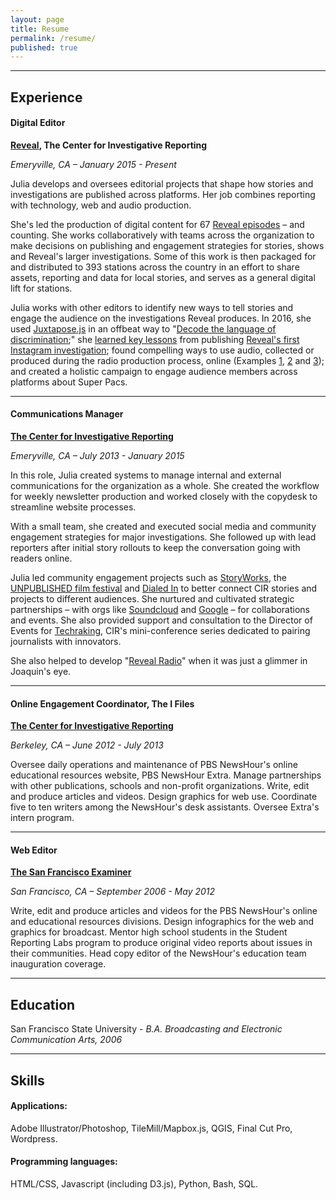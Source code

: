 ```yaml
---
layout: page
title: Resume
permalink: /resume/
published: true
---
```


---

## **Experience**

#### Digital Editor

**[Reveal](http://revealnews.org), The Center for Investigative Reporting**

*Emeryville, CA – January 2015 - Present*

Julia develops and oversees editorial projects that shape how stories and investigations are published across platforms. Her job combines reporting with technology, web and audio production. 

She's led the production of digital content for 67 [Reveal episodes](https://www.revealnews.org/episodes) – and counting. She works collaboratively with teams across the organization to make decisions on publishing and engagement strategies for stories, shows and Reveal's larger investigations. Some of this work is then packaged for and distributed to 393 stations across the country in an effort to share assets, reporting and data for local stories, and serves as a general digital lift for stations.

Julia works with other editors to identify new ways to tell stories and engage the audience on the investigations Reveal produces. In 2016, she used [Juxtapose.js](https://juxtapose.knightlab.com/) in an offbeat way to "[Decode the language of discrimination](https://www.revealnews.org/blog/decoding-the-language-of-discrimination/);" she [learned key lessons](http://www.poynter.org/2016/4-lessons-from-reveals-serialized-instagram-investigation/428047/) from publishing [Reveal's first Instagram investigation](https://www.revealnews.org/article/bad-deals-the-perils-of-bargaining-for-justice/); found compelling ways to use audio, collected or produced during the radio production process, online (Examples [1](https://www.revealnews.org/article/portraits-of-a-trump-supporter/), [2](https://twitter.com/juliachanb/status/761687005826732032) and [3](https://www.revealnews.org/article/caught-on-tape-the-presidential-edition/)); and created a holistic campaign to engage audience members across platforms about Super Pacs. 

___

#### Communications Manager

**[The Center for Investigative Reporting](https://www.revealnews.org/)** 

*Emeryville, CA – July 2013 - January 2015*

In this role, Julia created systems to manage internal and external communications for the organization as a whole. She created the workflow for weekly newsletter production and worked closely with the copydesk to streamline website processes. 

With a small team, she created and executed social media and community engagement strategies for major  investigations. She followed up with lead reporters after initial story rollouts to keep the conversation going with readers online.

Julia led community engagement projects such as [StoryWorks](https://storyworks.revealnews.org/), the [UNPUBLISHED film festival](http://blog.sfgate.com/artsandnot/2014/06/20/investigation-on-screen/) and [Dialed In](http://cironline.org/dialedin) to better connect CIR stories and projects to different audiences. She nurtured and cultivated strategic partnerships – with orgs like [Soundcloud](http://cironline.org/blog/post/what-does-news-sound-techraking-four-looks-clouds-5396) and [Google](http://cironline.org/blog/post/join-our-live-coverage-cirs-techraking-conference-toronto-6193) – for collaborations and events. She also provided support and consultation to the Director of Events for [Techraking](https://www.revealnews.org/events-page/techraking/), CIR's mini-conference series dedicated to pairing journalists with innovators.

She also helped to develop "[Reveal Radio](http://revealradio.org/tag/09-28-2013/)" when it was just a glimmer in Joaquin's eye.

___

#### Online Engagement Coordinator, The I Files

**[The Center for Investigative Reporting](http://www.sfexaminer.com/)**

*Berkeley, CA – June 2012 - July 2013*

Oversee daily operations and maintenance of PBS NewsHour's online educational resources website, PBS NewsHour Extra. Manage partnerships with other publications, schools and non-profit organizations. Write, edit and produce articles and videos. Design graphics for web use. Coordinate five to ten writers among the NewsHour's desk assistants. Oversee Extra's intern program.

___

#### Web Editor

**[The San Francisco Examiner](http://www.pbs.org/newshour/)**

*San Francisco, CA – September 2006 - May 2012*

Write, edit and produce articles and videos for the PBS NewsHour's online and educational resources divisions. Design infographics for the web and graphics for broadcast. Mentor high school students in the Student Reporting Labs program to produce original video reports about issues in their communities. Head copy editor of the NewsHour's education team inauguration coverage.

___

## **Education**  

San Francisco State University - *B.A. Broadcasting and Electronic Communication Arts, 2006*

___

## **Skills**

#### Applications:
Adobe Illustrator/Photoshop, TileMill/Mapbox.js, QGIS, Final Cut Pro, Wordpress.

#### Programming languages:
HTML/CSS, Javascript (including D3.js), Python, Bash, SQL.
